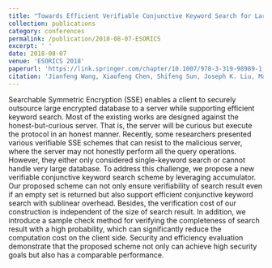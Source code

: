 ```yaml
---
title: "Towards Efficient Verifiable Conjunctive Keyword Search for Large Encrypted Database"
collection: publications
category: conferences
permalink: /publication/2018-08-07-ESORICS
excerpt: ' '
date: 2018-08-07
venue: 'ESORICS 2018'
paperurl: 'https://link.springer.com/chapter/10.1007/978-3-319-98989-1_5'
citation: 'Jianfeng Wang, Xiaofeng Chen, Shifeng Sun, Joseph K. Liu, Man Ho Au, Zhi-Hui Zhan: Towards Efficient Verifiable Conjunctive Keyword Search for Large Encrypted Database. ESORICS (2) 2018: 83-100'
---
```


Searchable Symmetric Encryption (SSE) enables a client to securely outsource large encrypted database to a server while supporting efficient keyword search. Most of the existing works are designed against the honest-but-curious server. That is, the server will be curious but execute the protocol in an honest manner. Recently, some researchers presented various verifiable SSE schemes that can resist to the malicious server, where the server may not honestly perform all the query operations. However, they either only considered single-keyword search or cannot handle very large database. To address this challenge, we propose a new verifiable conjunctive keyword search scheme by leveraging accumulator. Our proposed scheme can not only ensure verifiability of search result even if an empty set is returned but also support efficient conjunctive keyword search with sublinear overhead. Besides, the verification cost of our construction is independent of the size of search result. In addition, we introduce a sample check method for verifying the completeness of search result with a high probability, which can significantly reduce the computation cost on the client side. Security and efficiency evaluation demonstrate that the proposed scheme not only can achieve high security goals but also has a comparable performance.
